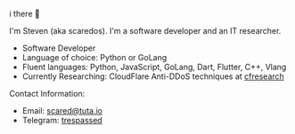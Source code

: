 i there 👋

I'm Steven (aka scaredos). I'm a software developer and an IT researcher. 
  - Software Developer
  - Language of choice: Python or GoLang
  - Fluent languages: Python, JavaScript, GoLang, Dart, Flutter, C++, Vlang
  - Currently Researching: CloudFlare Anti-DDoS techniques at [cfresearch](https://github.com/scaredos/cfresearch) 
 
Contact Information:
  - Email: [scared@tuta.io](mailto:scared@tuta.io)
  - Telegram: [trespassed](https://t.me/trespassed)
